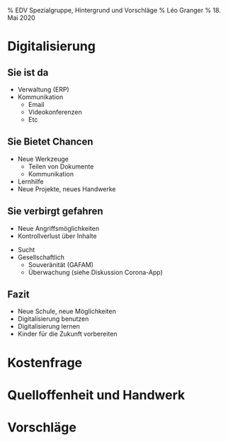 % EDV Spezialgruppe, Hintergrund und Vorschläge
% Léo Granger
% 18. Mai 2020

# Digitalisierung

## Sie ist da

- Verwaltung (ERP)
- Kommunikation
  * Email
  * Videokonferenzen
  * Etc

## Sie Bietet Chancen

* Neue Werkzeuge
  - Teilen von Dokumente
  - Kommunikation
* Lernhilfe
* Neue Projekte, neues Handwerke

## Sie verbirgt gefahren

* Neue Angriffsmöglichkeiten
* Kontrollverlust über Inhalte
- Sucht
- Gesellschaftlich
  - Souveränität (GAFAM)
  - Überwachung (siehe Diskussion Corona-App)

## Fazit

* Neue Schule, neue Möglichkeiten
* Digitalisierung benutzen
* Digitalisierung lernen
* Kinder für die Zukunft vorbereiten

# Kostenfrage

# Quelloffenheit und Handwerk

# Vorschläge
